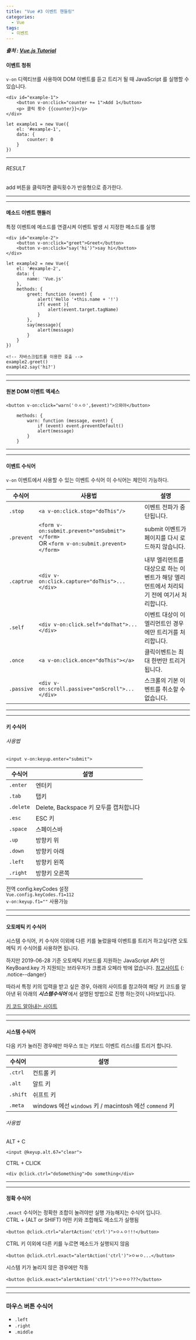 ```yaml
---
title: "Vue #3 이벤트 핸들링"
categories:
  - Vue
tags:
  - 이벤트
---
```


***출처 : [Vue.js Tutorial](https://kr.vuejs.org/v2/guide/list.html)***

#### 이벤트 청취

``v-on`` 디렉티브를 사용하여 DOM 이벤트를 듣고 트리거 될 때 JavaScript 를 실행할 수 있습니다.

```vue
<div id="example-1">
    <button v-on:click="counter += 1">Add 1</button>
    <p> 클릭 횟수 {{counter}}</p>
</div>
```

```vue
let example1 = new Vue({
    el: '#example-1',
    data: {
        counter: 0
    }
})
```

---

###### RESULT <br>

 add 버튼을 클릭하면 클릭횟수가 반응형으로 증가한다.
 
---
---

#### 메소드 이벤트 핸들러

특정 이벤트에 메소드를 연결시켜 이벤트 발생 시 지정한 메소드를 실행

```vue
<div id="example-2">
    <button v-on:click="greet">Greet</button>
    <button v-on:click="say('hi')">say hi</button>
</div>
```

```vue
let example2 = new Vue({
    el: '#example-2',
    data: {
        name: 'Vue.js'
    },
    methods: {
        greet: function (event) {
            alert('Hello '+this.name + '!')
            if( event ){
                alert(event.target.tagName)
            }
        },
        say(message){
            alert(message)
        }
    }
})

<!-- 자바스크립트를 이용한 호출 -->
example2.greet()
example2.say('hi?')

```

---
---

#### 원본 DOM 이벤트 엑세스

```vue
<button v-on:click="warn('ㅇㅅㅇ',$event)">으와아</button>
```

```vue
    methods: {
        warn: function (message, event) {
            if (event) event.preventDefault()
            alert(message)
        }
    }
```

---
---

#### 이벤트 수식어

`v-on` 이벤트에서 사용할 수 있는 이벤트 수식어
이 수식어는 체인이 가능하다.

수식어 | 사용법 | 설명
---|---| ---
`.stop`| `<a v-on:click.stop="doThis"/>` | 이벤트 전파가 중단됩니다.
`.prevent` | `<form v-on:submit.prevent="onSubmit"></form>`<br> OR `<form v-on:submit.prevent></form>` | submit 이벤트가 페이지를 다시 로드하지 않습니다.
`.captrue`|`<div v-on:click.capture="doThis">...</div>`| 내부 엘리먼트를 대상으로 하는 이벤트가 해당 엘리먼트에서 처리되기 전에 여기서 처리합니다.
`.self`|`<div v-on:click.self="doThat">...</div>`| 이벤트 대상이 이 엘리먼트인 경우에만 트리거를 처리합니다.
`.once`|`<a v-on:click.once="doThis"></a>`|클릭이벤트는 최대 한번만 트리거됩니다.
`.passive`| `<div v-on:scroll.passive="onScroll">...</div>` | 스크롤의 기본 이벤트를 취소할 수 없습니다.

---
---

#### 키 수식어

###### 사용법

``` vue
<input v-on:keyup.enter="submit">
```


수식어 | 설명
---|---
`.enter`| 엔터키
`.tab`| 탭키
`.delete`| Delete, Backspace 키 모두를 캡처합니다
`.esc`| ESC 키
`.space`| 스페이스바
`.up`| 방향키 위
`.down`| 방향키 아래
`.left`| 방향키 왼쪽
`.right`| 방향키 오른쪽

전역 config.keyCodes 설정<br> 
`Vue.config.keyCodes.f1=112`<br> `v-on:keyup.f1=""` 사용가능

---
---

#### 오토메틱 키 수식어

시스템 수식어, 키 수식어 이외에 다른 키를 눌렀을때 이벤트를 
트리거 하고싶다면 오토메틱 키 수식어를 사용하면 됩니다.

하지만 2019-06-28 기준 오토메틱 키보드를 지원하는 JavaScript API 인
KeyBoard.key 가 지원되는 브라우저가 크롬과 오페라 밖에 없습니다.
[참고사이트](https://developer.mozilla.org/en-US/docs/Web/API/Keyboard_API) 
{: .notice--danger}

따라서 특정 키의 입력을 받고 싶은 경우, 아래의 사이트를 참고하여 해당
키 코드를 알아낸 뒤 아래의 ***시스템수식어*** 에서 설명된 방법으로 진행
하는것이 나아보입니다.

[키 코드 알아내는 사이트](https://keycode.info/)

---
---

#### 시스템 수식어

다음 키가 눌러진 경우에만 마우스 또는 키보드 이벤트 리스너를 트리거 합니다.

수식어 | 설명
---|---
`.ctrl`| 컨트롤 키
`.alt` | 알트 키
`.shift`| 쉬프트 키
`.meta`| windows 에선 `windows` 키 / macintosh 에선 `commend` 키

###### 사용법 <br>
ALT + C 

```vue
<input @keyup.alt.67="clear">
```

CTRL + CLICK 

```vue
<div @click.ctrl="doSomething">Do something</div>
```

---
---

#### 정확 수식어

`.exact` 수식어는 정확한 조합이 눌려야만 실행 가능해지는 수식어 입니다.<br>
CTRL + (ALT or SHIFT) 어떤 키와 조합해도 메소드가 실행됨<br>
```vue
<button @click.ctrl="alertAction('ctrl')">ㅇㅅㅇ!!!</button>
```

CTRL 키 이외에 다른 키를 누르면 메소드가 실행되지 않음<br>
```vue
<button @click.ctrl.exact="alertAction('ctrl')">ㅇㅂㅇ...</button>
```

시스템 키가 눌리지 않은 경우에만 작동<br>
```vue
<button @click.exact="alertAction('ctrl')">ㅇㅁㅇ???</button>
```

---
---

### 마우스 버튼 수식어

* `.left`
* `.right`
* `.middle`